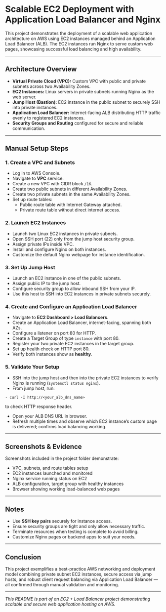 # Scalable EC2 Deployment with Application Load Balancer and Nginx

This project demonstrates the deployment of a scalable web application architecture on AWS using EC2 instances managed behind an Application Load Balancer (ALB). The EC2 instances run Nginx to serve custom web pages, showcasing successful load balancing and high availability.

---

## Architecture Overview

- **Virtual Private Cloud (VPC):** Custom VPC with public and private subnets across two Availability Zones.
- **EC2 Instances:** Linux servers in private subnets running Nginx as the web server.
- **Jump Host (Bastion):** EC2 instance in the public subnet to securely SSH into private instances.
- **Application Load Balancer:** Internet-facing ALB distributing HTTP traffic evenly to registered EC2 instances.
- **Security Groups and Routing** configured for secure and reliable communication.

---

## Manual Setup Steps

### 1. Create a VPC and Subnets
- Log in to AWS Console.
- Navigate to **VPC** service.
- Create a new VPC with CIDR block `/16`.
- Create two public subnets in different Availability Zones.
- Create two private subnets in the same Availability Zones.
- Set up route tables:
  - Public route table with Internet Gateway attached.
  - Private route table without direct internet access.

### 2. Launch EC2 Instances
- Launch two Linux EC2 instances in private subnets.
- Open SSH port (22) only from the jump host security group.
- Assign private IPs inside VPC.
- Install and configure Nginx on both instances.
- Customize the default Nginx webpage for instance identification.

### 3. Set Up Jump Host
- Launch an EC2 instance in one of the public subnets.
- Assign public IP to the jump host.
- Configure security group to allow inbound SSH from your IP.
- Use this host to SSH into EC2 instances in private subnets securely.

### 4. Create and Configure an Application Load Balancer
- Navigate to **EC2 Dashboard > Load Balancers**.
- Create an Application Load Balancer, internet-facing, spanning both AZs.
- Configure a listener on port 80 for HTTP.
- Create a Target Group of type `instance` with port 80.
- Register your two private EC2 instances in the target group.
- Set up health check on HTTP port 80.
- Verify both instances show as **healthy**.

### 5. Validate Your Setup
- SSH into the jump host and then into the private EC2 instances to verify Nginx is running (`systemctl status nginx`).
- From jump host, run:
```
- curl -I http://<your_alb_dns_name>
```
to check HTTP response header.
- Open your ALB DNS URL in browser.
- Refresh multiple times and observe which EC2 instance’s custom page is delivered; confirms load balancing working.

---

## Screenshots & Evidence

Screenshots included in the project folder demonstrate:

- VPC, subnets, and route tables setup
- EC2 instances launched and monitored
- Nginx service running status on EC2
- ALB configuration, target group with healthy instances
- Browser showing working load-balanced web pages

---

## Notes

- Use **SSH key pairs** securely for instance access.
- Ensure security groups are tight and only allow necessary traffic.
- Terminate resources when testing is complete to avoid billing.
- Customize Nginx pages or backend apps to suit your needs.

---

## Conclusion

This project exemplifies a best-practice AWS networking and deployment model combining private subnet EC2 instances, secure access via jump hosts, and robust client request balancing via Application Load Balancer — all confirmed through manual validation and monitoring.

---

*This README is part of an EC2 + Load Balancer project demonstrating scalable and secure web application hosting on AWS.*

